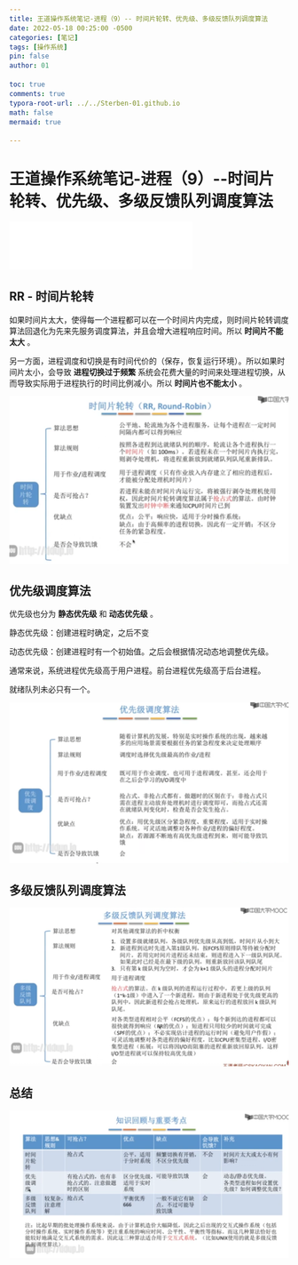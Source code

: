 ```yaml
---
title: 王道操作系统笔记-进程（9）-- 时间片轮转、优先级、多级反馈队列调度算法
date: 2022-05-18 00:25:00 -0500
categories: [笔记]
tags: [操作系统]
pin: false
author: 01

toc: true
comments: true
typora-root-url: ../../Sterben-01.github.io
math: false
mermaid: true

---
```


# 王道操作系统笔记-进程（9）--时间片轮转、优先级、多级反馈队列调度算法

<iframe frameborder="no" border="0" marginwidth="0" marginheight="0" width="330" height="86" src="//music.163.com/outchain/player?type=2&amp;id=415904629&amp;auto=1&amp;height=66"> </iframe>

## RR - 时间片轮转

如果时间片太大，使得每一个进程都可以在一个时间片内完成，则时间片轮转调度算法回退化为先来先服务调度算法，并且会增大进程响应时间。所以 __时间片不能太大__ 。

另一方面，进程调度和切换是有时间代价的（保存，恢复运行环境）。所以如果时间片太小，会导致 __进程切换过于频繁__ 系统会花费大量的时间来处理进程切换，从而导致实际用于进程执行的时间比例减小。所以 __时间片也不能太小__ 。

![QQ截图20220518204217](/assets/blog_res/2022-05-17-OS12.assets/QQ%E6%88%AA%E5%9B%BE20220518204217.png)



## 优先级调度算法

优先级也分为 __静态优先级__ 和 __动态优先级__ 。

静态优先级：创建进程时确定，之后不变

动态优先级：创建进程时有一个初始值。之后会根据情况动态地调整优先级。

通常来说，系统进程优先级高于用户进程。前台进程优先级高于后台进程。

就绪队列未必只有一个。

![QQ截图20220518204319](/assets/blog_res/2022-05-17-OS12.assets/QQ%E6%88%AA%E5%9B%BE20220518204319.png)





## 多级反馈队列调度算法

![QQ截图20220518204339](/assets/blog_res/2022-05-17-OS12.assets/QQ%E6%88%AA%E5%9B%BE20220518204339.png)



## 总结

![QQ截图20220518204403](/assets/blog_res/2022-05-17-OS12.assets/QQ%E6%88%AA%E5%9B%BE20220518204403.png)
